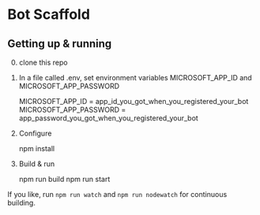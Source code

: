 # Bot Scaffold

## Getting up & running

0. clone this repo

1. In a file called .env, set environment variables MICROSOFT_APP_ID and MICROSOFT_APP_PASSWORD

    MICROSOFT_APP_ID = app_id_you_got_when_you_registered_your_bot  
    MICROSOFT_APP_PASSWORD = app_password_you_got_when_you_registered_your_bot

2. Configure

    npm install

3. Build & run

    npm run build
    npm run start

If you like, run `npm run watch` and `npm run nodewatch` for continuous building.

